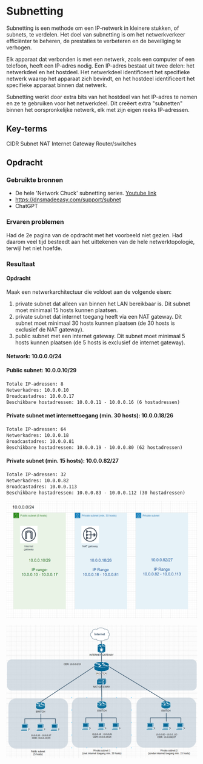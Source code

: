 # Subnetting

Subnetting is een methode om een IP-netwerk in kleinere stukken, of subnets, te verdelen. Het doel van subnetting is om het netwerkverkeer efficiënter te beheren, de prestaties te verbeteren en de beveiliging te verhogen.

Elk apparaat dat verbonden is met een netwerk, zoals een computer of een telefoon, heeft een IP-adres nodig. Een IP-adres bestaat uit twee delen: het netwerkdeel en het hostdeel. Het netwerkdeel identificeert het specifieke netwerk waarop het apparaat zich bevindt, en het hostdeel identificeert het specifieke apparaat binnen dat netwerk.

Subnetting werkt door extra bits van het hostdeel van het IP-adres te nemen en ze te gebruiken voor het netwerkdeel. Dit creëert extra "subnetten" binnen het oorspronkelijke netwerk, elk met zijn eigen reeks IP-adressen.

## Key-terms
CIDR
Subnet
NAT
Internet Gateway
Router/switches

## Opdracht
### Gebruikte bronnen
- De hele 'Network Chuck' subnetting series.
    [Youtube link](https://www.youtube.com/watch?v=B1vqKQIPxr0&list=PLIhvC56v63IKrRHh3gvZZBAGvsvOhwrRF&index=7)
- https://dnsmadeeasy.com/support/subnet
- ChatGPT


### Ervaren problemen
Had de 2e pagina van de opdracht met het voorbeeld niet gezien. Had daarom veel tijd besteedt aan het uittekenen van de hele netwerktopologie, terwijl het niet hoefde.

### Resultaat
#### Opdracht
Maak een netwerkarchitectuur die voldoet aan de volgende eisen:
1. private subnet dat alleen van binnen het LAN bereikbaar is. Dit subnet moet minimaal 15 hosts kunnen plaatsen.
2. private subnet dat internet toegang heeft via een NAT gateway. Dit subnet moet minimaal 30 hosts kunnen plaatsen (de 30 hosts is exclusief de NAT gateway).
3. public subnet met een internet gateway. Dit subnet moet minimaal 5 hosts kunnen plaatsen (de 5 hosts is exclusief de internet gateway).


#### Network: 10.0.0.0/24

#### Public subnet: 10.0.0.10/29

    Totale IP-adressen: 8
    Netwerkadres: 10.0.0.10
    Broadcastadres: 10.0.0.17
    Beschikbare hostadressen: 10.0.0.11 - 10.0.0.16 (6 hostadressen)

#### Private subnet met internettoegang (min. 30 hosts): 10.0.0.18/26

    Totale IP-adressen: 64
    Netwerkadres: 10.0.0.18
    Broadcastadres: 10.0.0.81
    Beschikbare hostadressen: 10.0.0.19 - 10.0.0.80 (62 hostadressen)
    
#### Private subnet (min. 15 hosts): 10.0.0.82/27

    Totale IP-adressen: 32
    Netwerkadres: 10.0.0.82
    Broadcastadres: 10.0.0.113
    Beschikbare hostadressen: 10.0.0.83 - 10.0.0.112 (30 hostadressen)


![Image](https://github.com/techgrounds/techgrounds-kaman/blob/main/00_includes/NWT-06_screen01.PNG)

![link](https://github.com/techgrounds/techgrounds-kaman/blob/main/00_includes/NWT-06_screen02.PNG)